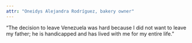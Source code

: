 ```yaml
---
attr: "Oneidys Alejandra Rodríguez, bakery owner"
---
```

“The decision to leave Venezuela was hard because I did not want to leave my father; he is handicapped and has lived with me for my entire life.”